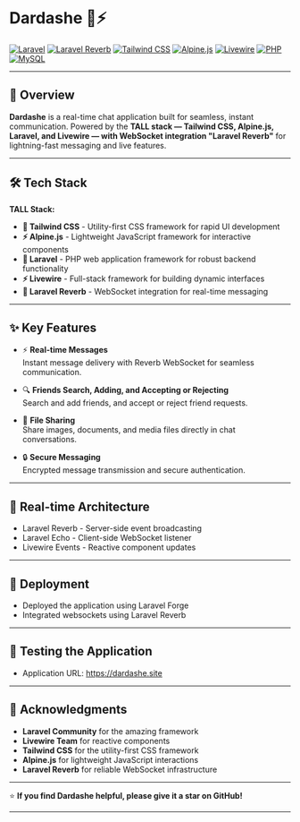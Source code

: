 # Dardashe 💬⚡

[![Laravel](https://img.shields.io/badge/Laravel-FF2D20?style=flat&logo=laravel&logoColor=white)](https://laravel.com/)
[![Laravel Reverb](https://img.shields.io/badge/Laravel_Reverb-FF2D20?style=flat&logo=laravel&logoColor=white)](https://reverb.laravel.com/)
[![Tailwind CSS](https://img.shields.io/badge/Tailwind_CSS-38B2AC?style=flat&logo=tailwind-css&logoColor=white)](https://tailwindcss.com/)
[![Alpine.js](https://img.shields.io/badge/Alpine.js-8BC34A?style=flat&logo=alpine.js&logoColor=white)](https://alpinejs.dev/)
[![Livewire](https://img.shields.io/badge/Livewire-4E56A6?style=flat&logo=livewire&logoColor=white)](https://laravel-livewire.com/)
[![PHP](https://img.shields.io/badge/PHP-777BB4?style=flat&logo=php&logoColor=white)](https://php.net/)
[![MySQL](https://img.shields.io/badge/MySQL-4479A1?style=flat&logo=mysql&logoColor=white)](https://mysql.com/)

---

## 🚀 Overview

**Dardashe** is a real-time chat application built for seamless, instant communication. Powered by the **TALL stack — Tailwind CSS, Alpine.js, Laravel, and Livewire — with WebSocket integration "Laravel Reverb"** for lightning-fast messaging and live features.

---

## 🛠️ Tech Stack

**TALL Stack:**
- **🎨 Tailwind CSS** - Utility-first CSS framework for rapid UI development
- **⚡ Alpine.js** - Lightweight JavaScript framework for interactive components
- **🚀 Laravel** - PHP web application framework for robust backend functionality
- **⚡ Livewire** - Full-stack framework for building dynamic interfaces
- **📡 Laravel Reverb** - WebSocket integration for real-time messaging

---

## ✨ Key Features

- ⚡ **Real-time Messages**  
    Instant message delivery with Reverb WebSocket for seamless communication.

- 🔍 **Friends Search, Adding, and Accepting or Rejecting**  
    Search and add friends, and accept or reject friend requests.
    
- 📎 **File Sharing**  
    Share images, documents, and media files directly in chat conversations.
  
- 🔒 **Secure Messaging**  
    Encrypted message transmission and secure authentication.

---

## 🔧 Real-time Architecture
 - Laravel Reverb - Server-side event broadcasting
 - Laravel Echo - Client-side WebSocket listener
 - Livewire Events - Reactive component updates
   
---

## 🚀 Deployment
- Deployed the application using Laravel Forge
- Integrated websockets using Laravel Reverb

---

## 🧪 Testing the Application
- Application URL: https://dardashe.site
  
---

## 🙏 Acknowledgments

- **Laravel Community** for the amazing framework
- **Livewire Team** for reactive components
- **Tailwind CSS** for the utility-first CSS framework
- **Alpine.js** for lightweight JavaScript interactions
- **Laravel Reverb** for reliable WebSocket infrastructure

---

⭐ **If you find Dardashe helpful, please give it a star on GitHub!**

---
